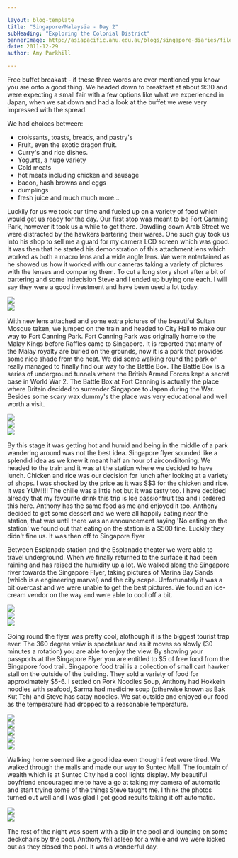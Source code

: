 ```yaml
---

layout: blog-template
title: "Singapore/Malaysia - Day 2"
subHeading: "Exploring the Colonial District"
bannerImage: http://asiapacific.anu.edu.au/blogs/singapore-diaries/files/2011/04/singapore-banner-2.jpg
date: 2011-12-29
author: Amy Parkhill

---
```


Free buffet breakast - if these three words are ever mentioned you know you are onto a good thing. We headed down to breakfast at about 9:30 and were expecting a small fair with a few options like what we experienced in Japan, when we sat down and had a look at the buffet  we were very impressed with the spread. 

We had choices between:
- croissants, toasts, breads, and pastry's
- Fruit, even the exotic dragon fruit.
- Curry's and rice dishes.
- Yogurts, a huge variety
- Cold meats
- hot meats including chicken and sausage
- bacon, hash browns and eggs
- dumplings
- fresh juice 
and much much more...

Luckily for us we took our time and fueled up on a variety of food which would get us ready for the day. Our first stop was meant to be Fort Canning Park, however it took us a while to get there. Dawdling down Arab Street we were distracted by the hawkers bartering their wares. One such guy took us into his shop to sell me a guard for my camera LCD screen which was good. It was then that he started his demonstration of this attachment lens which worked as both a macro lens and a wide angle lens. We were entertained as he showed us how it worked with our cameras taking a variety of pictures with the lenses and comparing them. To cut a long story short after a bit of bartering and some indecision Steve and I ended up buying one each. I will say they were a good investment and have been used a lot today.

<div class="center-image"><img src="http://images.travelpod.com/users/amynp/4.1325197727.us-at-the-mosque.jpg" /></div>
<div class="center-image"><img src="http://images.travelpod.com/users/amynp/4.1325197727.macro-anthony.jpg" /></div>

With new lens attached and some extra pictures of the beautiful Sultan Mosque taken, we jumped on the train and headed to City Hall to make our way to Fort Canning Park. Fort Canning Park was originally home to the Malay Kings before Raffles came to Singapore. It is reported that many of the Malay royalty are buried on the grounds, now it is a park that provides some nice shade from the heat. We did some walking round the park or really managed to finally find our way to the Battle Box. The Battle Box is a series of underground tunnels where the British Armed Forces kept a secret base in World War 2. The Battle Box at Fort Canning is actually the place where Britain decided to surrender Singapore to Japan during the War. Besides some scary wax dummy's the place was very educational and well worth a visit. 

<div class="center-image"><img src="http://images.travelpod.com/users/amynp/4.1325197727.battle-box-entrance.jpg" /></div>
<div class="center-image"><img src="http://images.travelpod.com/users/amynp/4.1325197727.yes-anthony-sir.jpg" /></div>
<div class="center-image"><img src="http://images.travelpod.com/users/amynp/4.1325197727.strategy-time.jpg" /></div>

By this stage it was getting hot and humid and being in the middle of a park wandering around was not the best idea. Singapore flyer sounded like a splendid idea as we knew it meant half an hour of aircondiitoning. We headed to the train and it was at the station where we decided to have lunch. Chicken and rice was our decision for lunch after looking at a variety of shops. I was shocked by the price as it was S$3 for the chicken and rice. It was YUM!!!! The chille was a little hot but it was tasty too. I have decided already that my favourite drink this trip is Ice passionfruit tea and i ordered this here. Anthony has the same food as me and enjoyed it too. Anthony decided to get some dessert and we were all happily eating near the station, that was until there was an announcement saying 'No eating on the station' we found out that eating on the station is a $500 fine. Luckily they didn't fine us. It was then off to Singapore flyer

Between Esplanade station and the Esplanade theater we were able to travel underground. When we finally returned to the surface it had been raining and has raised the humidity up a lot. We walked along the Singapore river towards the Singapore Flyer, taking pictures of Marina Bay Sands (which is a engineering marvel) and the city scape. Unfortunately it was a bit overcast and we were unable to get the best pictures. We found an ice-cream vendor on the way and were able to cool off a bit.

<div class="center-image"><img src="http://images.travelpod.com/users/amynp/4.1325197727.us-and-the-singapore-skyline.jpg" /></div>
<div class="center-image"><img src="http://images.travelpod.com/users/amynp/4.1325197727.marina-bay-sands-and-me.jpg" /></div>
<div class="center-image"><img src="http://images.travelpod.com/users/amynp/4.1325197727.singapore-flyer.jpg" /></div>

Going round the flyer was pretty cool, alothough it is the biggest tourist trap ever. The 360 degree veiw is spectaluar and as it moves so slowly (30 minutes a rotation) you are able to enjoy the view. By showing your passports at the Singapore Flyer you are entitled to $5 of free food from the Singapore food trail. Singapore food trail is a collection of small cart hawker stall on the outside of the building. They sold a variety of food for approximately $5-6. I settled on Pork Noodles Soup, Anthony had Hokkein noodles with seafood, Sarma had medicine soup (otherwise known as Bak Kut Teh) and Steve has satay noodles. We sat outside and enjoyed our food as the temperature had dropped to a reasonable temperature.

<div class="center-image"><img src="http://images.travelpod.com/users/amynp/4.1325197727.steve-and-i-on-the-flyer.jpg" /></div>
<div class="center-image"><img src="http://images.travelpod.com/users/amynp/4.1325197727.us-on-the-flyer.jpg" /></div>
<div class="center-image"><img src="http://images.travelpod.com/users/amynp/4.1325197727.skyline-from-flyer.jpg" /></div>
<div class="center-image"><img src="http://images.travelpod.com/users/amynp/4.1325197727.more-hawker-stalls.jpg" /></div>
<div class="center-image"><img src="http://images.travelpod.com/users/amynp/4.1325197727.pork-noodles-for-dinner.jpg" /></div>

Walking home seemed like a good idea even though i feet were tired. We walked through the malls and made our way to Suntec Mall. The fountain of wealth which is at Suntec City had a cool lights display. My beautiful boyfriend encouraged me to have a go at taking my camera of automatic and start trying some of the things Steve taught me. I think the photos turned out well and I was glad I got good results taking it off automatic.

<div class="center-image"><img src="http://images.travelpod.com/users/amynp/4.1325197727.fountain-of-wealth.jpg" /></div>
<div class="center-image"><img src="http://images.travelpod.com/users/amynp/4.1325197727.the-fountain.jpg" /></div>

The rest of the night was spent with a dip in the pool and lounging on some deckchairs by the pool. Anthony fell asleep for a while and we were kicked out as they closed the pool. It was a wonderful day.


